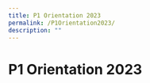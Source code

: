 ```yaml
---
title: P1 Orientation 2023
permalink: /P1Orientation2023/
description: ""
---
```

# P1 Orientation 2023
